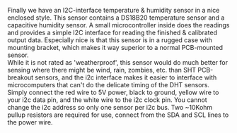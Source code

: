 Finally we have an I2C-interface temperature & humidity sensor in a nice enclosed style. This sensor contains a DS18B20 temperature sensor and a capacitive humidity sensor. A small microcontroller inside does the readings and provides a simple I2C interface for reading the finished & calibrated output data. Especially nice is that this sensor is in a rugged case with mounting bracket, which makes it way superior to a normal PCB-mounted sensor.  
While it is not rated as 'weatherproof', this sensor would do much better for sensing where there might be wind, rain, zombies, etc. than SHT PCB-breakout sensors, and the i2c interface makes it easier to interface with microcomputers that can't do the delicate timing of the DHT sensors.  
Simply connect the red wire to 5V power, black to ground, yellow wire to your i2c data pin, and the white wire to the i2c clock pin. You cannot change the i2c address so only one sensor per i2c bus. Two ~10Kohm pullup resistors are required for use, connect from the SDA and SCL lines to the power wire.  
